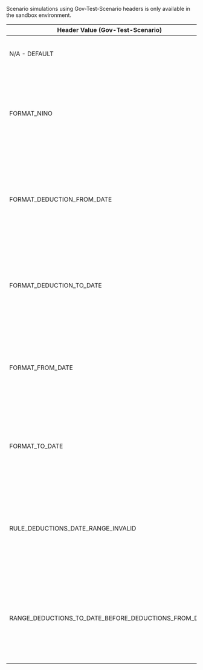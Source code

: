 <p>Scenario simulations using Gov-Test-Scenario headers is only available in the sandbox environment.</p>
<table>
    <thead>
        <tr>
            <th>Header Value (Gov-Test-Scenario)</th>
            <th>Scenario</th>
        </tr>
    </thead>
    <tbody>
        <tr>
            <td><p>N/A - DEFAULT</p></td>
            <td><p>Simulate success response.</p></td>
        </tr>
        <tr>
            <td><p>FORMAT_NINO</p></td>
            <td><p>Simulate the scenario where the format of the supplied NINO field is not valid</p></td>
        </tr>
        <tr>
            <td><p>FORMAT_DEDUCTION_FROM_DATE</p></td>
            <td><p>Simulate the scenario where he deductions From date is not a valid ISO format date</p></td>
        </tr>
        <tr>
            <td><p>FORMAT_DEDUCTION_TO_DATE</p></td>
            <td><p>Simulate the scenario where the deductions To date is not a valid ISO format date</p></td>
        </tr>
        <tr>
            <td><p>FORMAT_FROM_DATE</p></td>
            <td><p>Simulate the scenario where the From date is not a valid ISO format date</p></td>
        </tr>
        <tr>
            <td><p>FORMAT_TO_DATE</p></td>
            <td><p>Simulate the scenario where the To date is not a valid ISO format date</p></td>
        </tr>
        <tr>
            <td><p>RULE_DEDUCTIONS_DATE_RANGE_INVALID</p></td>
            <td><p>Simulate the scenario where the deductions date range is longer than 366 or less than a day</p></td>
        </tr>
        <tr>
            <td><p>RANGE_DEDUCTIONS_TO_DATE_BEFORE_DEDUCTIONS_FROM_DATE</p></td>
            <td><p>Simulate the scenario where the deductions To date must be after the Deductions From date</p></td>
        </tr>                
    </tbody>
</table>
